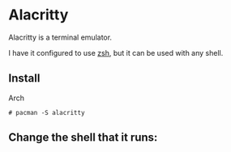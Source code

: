 # Alacritty
Alacritty is a terminal emulator.

I have it configured to use [zsh](../zsh/README.md), but it can be used with any shell. 

## Install
Arch
```
# pacman -S alacritty
```

## Change the shell that it runs:
